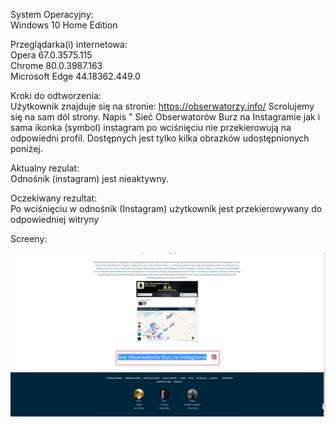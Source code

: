 System Operacyjny:   
Windows 10 Home Edition  

Przeglądarka(i) internetowa:   
Opera 67.0.3575.115  
Chrome 80.0.3987.163  
Microsoft Edge 44.18362.449.0  

Kroki do odtworzenia:  
Użytkownik znajduje się na stronie: https://obserwatorzy.info/
Scrolujemy się na sam dól strony. Napis " Sieć Obserwatorów Burz na Instagramie jak i sama ikonka (symbol) instagram po wciśnięciu nie przekierowują na odpowiedni profil. Dostępnych jest tylko kilka obrazków udostępnionych poniżej.  


Aktualny rezulat:  
Odnośnik (instagram) jest nieaktywny.  

Oczekiwany rezultat:  
Po wciśnięciu w odnośnik (Instagram) użytkownik jest przekierowywany do odpowiedniej witryny   

Screeny:  

<img src="img/Obserwatorzy_Instaram.png">
